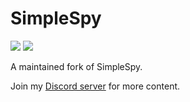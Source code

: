 # SimpleSpy

![](https://github.com/paygammy/simple-spy-paygammy/actions/workflows/x.yml/badge.svg)
![](https://dcbadge.vercel.app/api/server/JbjVd6PMvz?style=plastic)

A maintained fork of SimpleSpy.

Join my [Discord server](https://discord.gg/JbjVd6PMvz) for more content.
